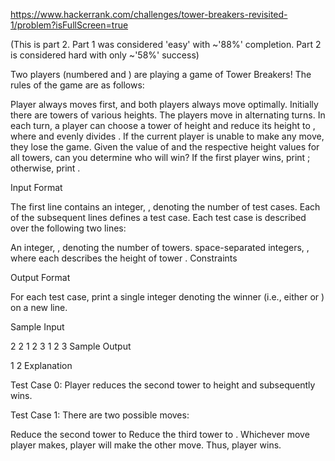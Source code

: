 https://www.hackerrank.com/challenges/tower-breakers-revisited-1/problem?isFullScreen=true

(This is part 2. Part 1 was considered 'easy' with ~'88%' completion. Part 2 is considered hard with only ~'58%' success)

Two players (numbered  and ) are playing a game of Tower Breakers! The rules of the game are as follows:

Player  always moves first, and both players always move optimally.
Initially there are  towers of various heights.
The players move in alternating turns. In each turn, a player can choose a tower of height  and reduce its height to , where  and  evenly divides .
If the current player is unable to make any move, they lose the game.
Given the value of  and the respective height values for all towers, can you determine who will win? If the first player wins, print ; otherwise, print .

Input Format

The first line contains an integer, , denoting the number of test cases.
Each of the  subsequent lines defines a test case. Each test case is described over the following two lines:

An integer, , denoting the number of towers.
 space-separated integers, , where each  describes the height of tower .
Constraints

Output Format

For each test case, print a single integer denoting the winner (i.e., either  or ) on a new line.

Sample Input

2
2 
1 2
3 
1 2 3
Sample Output

1
2
Explanation

Test Case 0:
Player  reduces the second tower to height  and subsequently wins.

Test Case 1:
There are two possible moves:

Reduce the second tower to 
Reduce the third tower to .
Whichever move player  makes, player  will make the other move. Thus, player  wins.